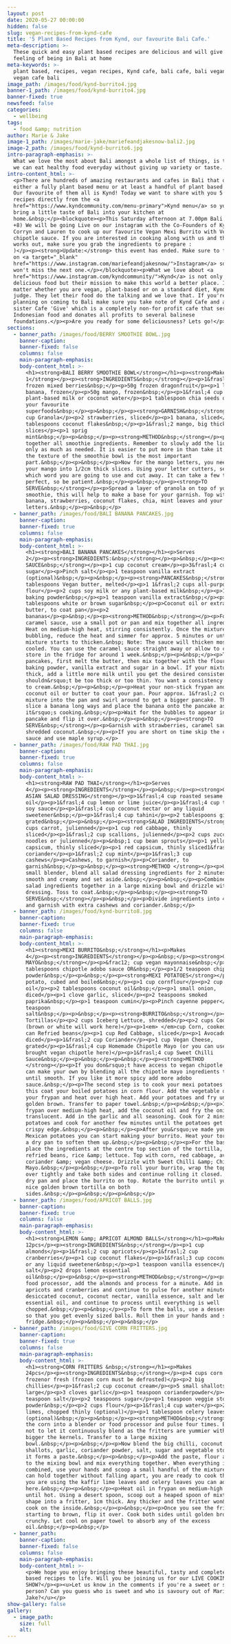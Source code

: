 ```yaml
---
layout: post
date: 2020-05-27 00:00:00
hidden: false
slug: vegan-recipes-from-kynd-cafe
title: '5 Plant Based Recipes from Kynd, our favourite Bali Cafe.'
meta-description: >-
  These quick and easy plant based recipes are delicious and will give you the
  feeling of being in Bali at home
meta-keywords: >-
  plant based, recipes, vegan recipes, Kynd cafe, bali cafe, bali vegan cafe,
  vegan cafe bali
image_path: /images/food/kynd-burrito4.jpg
banner-1_path: /images/food/kynd-burrito4.jpg
banner-fixed: true
newsfeed: false
categories:
  - wellbeing
tags:
  - food &amp; nutrition
author: Marie & Jake
image-1_path: /images/marie-jake/mariefeandjakesnow-bali2.jpg
image-2_path: /images/food/kynd-burrito6.jpg
intro-paragraph-emphasis: >-
  What we love the most about Bali amongst a whole list of things, is the fact
  we can eat healthy food everyday without giving up variety or taste.
intro-content_html: >-
  <p>There are hundreds of amazing restaurants and cafes in Bali that offer
  either a fully plant based menu or at least a handful of plant based options.
  Our favourite of them all is Kynd! Today we want to share with you 5 easy
  recipes directly from the <a
  href="https://www.kyndcommunity.com/menu-primary">Kynd menu</a> so you can
  bring a little taste of Bali into your kitchen at
  home.&nbsp;</p><blockquote><p>This Saturday afternoon at 7.00pm Bali time (GMT
  +8) We will be going Live on our instagram with the Co-Founders of Kynd,
  Corryn and Lauren to cook up our favourite Vegan Mexi Burrito with Vegan
  chipotle sauce. If you are interested in cooking along with us and the timing
  works out, make sure you grab the ingredients to prepare :
  )</p><p><strong>Update:</strong> this event has ended. Make sure to follow us
  on <a target="_blank"
  href="https://www.instagram.com/mariefeandjakesnow/">Instagram</a> so you
  won't miss the next one.</p></blockquote><p>What we love about <a
  href="https://www.instagram.com/kyndcommunity/">Kynd</a> is not only their
  delicious food but their mission to make this world a better place. It doesn't
  matter whether you are vegan, plant-based or on a standard diet, Kynd does not
  judge. They let their food do the talking and we love that. If you're ever
  planning on coming to Bali make sure you take note of Kynd Cafe and also their
  sister Cafe 'Give' which is a completely non-for profit cafe that serves local
  Indonesian food and donates all profits to several balinese
  foundations.</p><p>Are you ready for some deliciousness? Lets go!</p>
sections:
  - banner_path: /images/food/BERRY SMOOTHIE BOWL.jpg
    banner-caption:
    banner-fixed: false
    columns: false
    main-paragraph-emphasis:
    body-content_html: >-
      <h1><strong>BALI BERRY SMOOTHIE BOWL</strong></h1><p><strong>Makes
      1</strong></p><p><strong>INGREDIENTS&nbsp;</strong></p><p>1&frasl;2 cup
      frozen mixed berries&nbsp;</p><p>50g frozen dragonfruit</p><p>1 large
      banana, frozen</p><p>50g mango, frozen&nbsp;</p><p>1&frasl;4 cup
      plant-based milk or coconut water</p><p>1 tablespoon chia seeds or any of
      your favourite
      superfoods&nbsp;</p><p>&nbsp;</p><p><strong>GARNISH&nbsp;</strong></p><p>1&frasl;2
      cup Granola</p><p>2 strawberries, sliced</p><p>1 banana, sliced</p><p>1
      tablespoons coconut flakes&nbsp;</p><p>1&frasl;2 mango, big thick
      slices</p><p>1 sprig
      mint&nbsp;</p><p>&nbsp;</p><p><strong>METHOD&nbsp;</strong></p><p>Blend
      together all smoothie ingredients. Remember to slowly add the liquid and
      only as much as needed. It is easier to put more in than take it out, and
      the texture of the smoothie bowl is the most important
      part.&nbsp;</p><p>&nbsp;</p><p>Now for the mango letters, you need to cut
      your mango into 1/2cm thick slices. Using your letter cutters, select
      which word you are going to use and cut away. It can take a few times to
      perfect, so be patient.&nbsp;</p><p>&nbsp;</p><p><strong>TO
      SERVE&nbsp;</strong></p><p>Spread a layer of granola on top of your
      smoothie, this will help to make a base for your garnish. Top with sliced
      banana, strawberries, coconut flakes, chia, mint leaves and your mango
      letters.&nbsp;</p><p>&nbsp;</p>
  - banner_path: /images/food/BALI BANANA PANCAKES.jpg
    banner-caption:
    banner-fixed: true
    columns: false
    main-paragraph-emphasis:
    body-content_html: >-
      <h1><strong>BALI BANANA PANCAKES</strong></h1><p>Serves
      2</p><p><strong>INGREDIENTS:&nbsp;</strong></p><p>&nbsp;</p><p><strong>CARAMEL
      SAUCE&nbsp;</strong></p><p>1 cup coconut cream</p><p>3&frasl;4 cup brown
      sugar</p><p>Pinch salt</p><p>1 teaspoon vanilla extract
      (optional)&nbsp;</p><p>&nbsp;</p><p><strong>PANCAKES&nbsp;</strong></p><p>2
      tablespoons Vegan butter, melted</p><p>1 1&frasl;2 cups all-purpose
      flour</p><p>2 cups soy milk or any plant-based milk&nbsp;</p><p>1 teaspoon
      baking powder&nbsp;</p><p>1 teaspoon vanilla extract&nbsp;</p><p>2.5
      tablespoons white or brown sugar&nbsp;</p><p>Coconut oil or extra Vegan
      butter, to coat pan</p><p>2
      bananas</p><p>&nbsp;</p><p><strong>METHOD&nbsp;</strong></p><p>For the
      caramel sauce, use a small pot or pan and mix together all ingredients.
      Heat on medium-high heat, stirring consistently. Once the mixture is
      bubbling, reduce the heat and simmer for approx. 5 minutes or until the
      mixture starts to thicken.&nbsp; Note: The sauce will thicken most when
      cooled. You can use the caramel sauce straight away or allow to cool and
      store in the fridge for around 1 week.&nbsp;</p><p>&nbsp;</p><p>To make
      pancakes, first melt the butter, then mix together with the flour, milk,
      baking powder, vanilla extract and sugar in a bowl. If your mixture is too
      thick, add a little more milk until you get the desired consistency. It
      shouldn&rsquo;t be too thick or too thin. You want a consistency similar
      to cream.&nbsp;</p><p>&nbsp;</p><p>Heat your non-stick frypan and use
      coconut oil or butter to coat your pan. Pour approx. 1&frasl;2 cup of the
      mixture into the pan and swirl around to get a bigger pancake. Thinly
      slice a banana long ways and place the banana onto the pancake as
      it&rsquo;s cooking.&nbsp;</p><p>Wait for the bubbles to appear in the
      pancake and flip it over.&nbsp;</p><p>&nbsp;</p><p><strong>TO
      SERVE&nbsp;</strong></p><p>Garnish with strawberries, caramel sauce and
      shredded coconut.&nbsp;</p><p>If you are short on time skip the caramel
      sauce and use maple syrup.</p>
  - banner_path: /images/food/RAW PAD THAI.jpg
    banner-caption:
    banner-fixed: true
    columns: false
    main-paragraph-emphasis:
    body-content_html: >-
      <h1><strong>RAW PAD THAI</strong></h1><p>Serves
      4</p><p><strong>INGREDIENTS</strong></p><p>&nbsp;</p><p><strong>CREAMY
      ASIAN SALAD DRESSING</strong></p><p>1&frasl;4 cup roasted sesame
      oil</p><p>1&frasl;4 cup lemon or lime juice</p><p>1&frasl;4 cup tamari or
      soy sauce</p><p>1&frasl;4 cup coconut nectar or any liquid
      sweetener&nbsp;</p><p>1&frasl;4 cup tahini</p><p>2 tablespoons ginger,
      grated&nbsp;</p><p>&nbsp;</p><p><strong>SALAD INGREDIENTS</strong></p><p>2
      cups carrot, julienned</p><p>1 cup red cabbage, thinly
      sliced</p><p>1&frasl;2 cup scallions, julienned</p><p>2 cups zucchini,
      noodles or julienned</p><p>&nbsp;1 cup bean sprouts</p><p>1 yellow
      capsicum, thinly sliced</p><p>1 red capsicum, thinly sliced1&frasl;2 cup
      coriander</p><p>1&frasl;2 cup mint</p><p>1&frasl;3 cup
      cashews</p><p>Cashews, to garnish</p><p>Coriander, to
      garnish&nbsp;</p><p>&nbsp;</p><p><strong>METHOD </strong></p><p>Using a
      small blender, blend all salad dressing ingredients for 2 minutes until
      smooth and creamy and set aside.&nbsp;</p><p>&nbsp;</p><p>Combine all
      salad ingredients together in a large mixing bowl and drizzle with the
      dressing. Toss to coat.&nbsp;</p><p>&nbsp;</p><p><strong>TO
      SERVE&nbsp;</strong></p><p>&nbsp;</p><p>Divide ingredients into 4 bowls
      and garnish with extra cashews and coriander.&nbsp;</p>
  - banner_path: /images/food/kynd-burrito8.jpg
    banner-caption:
    banner-fixed: true
    columns: false
    main-paragraph-emphasis:
    body-content_html: >-
      <h1><strong>MEXI BURRITO&nbsp;</strong></h1><p>Makes
      4</p><p><strong>INGREDIENTS</strong></p><p>&nbsp;</p><p><strong>CHIPOTLE
      MAYO&nbsp;</strong></p><p>&frac12; cup vegan mayonnaise&nbsp;</p><p>2
      tablespoons chipotle adobo sauce OR&nbsp;</p><p>1/2 teaspoon chipotle
      powder&nbsp;</p><p>&nbsp;</p><p><strong>MEXI POTATOES</strong></p><p>400g
      potato, cubed and boiled&nbsp;</p><p>1 cup cornflour</p><p>2 cup frying
      oil</p><p>2 tablespoons coconut oil&nbsp;</p><p>1 small onion,
      diced</p><p>1 clove garlic, sliced</p><p>2 teaspoons smoked
      paprika&nbsp;</p><p>1 teaspoon cumin</p><p>Pinch cayenne pepper</p><p>1
      teaspoon
      salt&nbsp;</p><p>&nbsp;</p><p><strong>BURRITO&nbsp;</strong></p><p>4
      Tortillas</p><p>2 cups Iceberg Lettuce, shredded</p><p>2 cups Cooked Rice
      (brown or white will work here)</p><p>1<em> </em>cup Corn, cooked</p><p>1
      can Refried beans</p><p>1 cup Red Cabbage, sliced</p><p>1 Avocado,
      diced</p><p>1&frasl;2 cup Coriander</p><p>1 cup Vegan Cheese,
      grated</p><p>1&frasl;4 cup Homemade Chipotle Mayo (or you can use a store
      brought vegan chipotle here)</p><p>1&frasl;4 cup Sweet Chilli
      Sauce&nbsp;</p><p>&nbsp;</p><p>&nbsp;</p><p><strong>METHOD
      </strong></p><p>If you don&rsquo;t have access to vegan chipotle mayo, you
      can make your own by blending all the chipotle mayo ingredients together
      until smooth. If you like it more spicy add more adobo
      sauce.&nbsp;</p><p>The second step is to cook your mexi potatoes to do
      this coat your boiled potatoes in corn flour. Add the vegetable oil to
      your frypan and heat over high heat. Add your potatoes and fry until
      golden brown. Transfer to paper towel.&nbsp;</p><p>&nbsp;</p><p>In another
      frypan over medium-high heat, add the coconut oil and fry the onions until
      translucent. Add in the garlic and all seasoning. Cook for 2 mins. Add the
      potatoes and cook for another few minutes until the potatoes get a nice
      crispy edge.&nbsp;</p><p>&nbsp;</p><p>After you&rsquo;ve made your crispy
      Mexican potatoes you can start making your burrito. Heat your tortillas on
      a dry pan to soften them up.&nbsp;</p><p>&nbsp;</p><p>For the base layer,
      place the ingredients at the centre top section of the tortilla, add your
      refried beans, rice &amp; lettuce. Top with corn, red cabbage, avocado,
      coriander &amp; vegan cheese. Drizzle with Sweet Chilli &amp; Chipotle
      Mayo.&nbsp;</p><p>&nbsp;</p><p>To roll your burrito, wrap the top edge
      over tightly and take both sides and continue rolling it closed. Heat your
      dry pan and place the burrito on top. Rotate the burrito until you get a
      nice golden brown tortilla on both
      sides.&nbsp;</p><p>&nbsp;</p><p>&nbsp;</p>
  - banner_path: /images/food/APRICOT BALLS.jpg
    banner-caption:
    banner-fixed: true
    columns: false
    main-paragraph-emphasis:
    body-content_html: >-
      <h1><strong>LEMON &amp; APRICOT ALMOND BALLS</strong></h1><p>Makes
      12pcs</p><p><strong>INGREDIENTS&nbsp;</strong></p><p>1 cup
      almonds</p><p>1&frasl;2 cup apricots</p><p>1&frasl;2 cup
      cranberries</p><p>1 cup coconut flakes</p><p>1&frasl;3 cup coconut nectar
      or any liquid sweetener&nbsp;</p><p>1 teaspoon vanilla essence</p><p>Pinch
      salt</p><p>2 drops lemon essential
      oil&nbsp;</p><p>&nbsp;</p><p><strong>METHOD&nbsp;</strong></p><p>Using a
      food processor, add the almonds and process for a minute. Add in the
      apricots and cranberries and continue to pulse for another minute. Add the
      desiccated coconut, coconut nectar, vanilla essence, salt and lemon
      essential oil, and continue to process until everything is well
      chopped.&nbsp;</p><p>&nbsp;</p><p>To form the balls, use a dessert spoon
      so that you get evenly sized balls. Roll them in your hands and set in the
      fridge.&nbsp;</p><p>&nbsp;</p><p>&nbsp;</p>
  - banner_path: /images/food/GIVE CORN FRITTERS.jpg
    banner-caption:
    banner-fixed: true
    columns: false
    main-paragraph-emphasis:
    body-content_html: >-
      <h1><strong>CORN FRITTERS &nbsp;</strong></h1><p>Makes
      24pcs</p><p><strong>INGREDIENTS&nbsp;</strong></p><p>4 cups corn kernels,
      frozenor fresh (frozen corn must be defrosted)</p><p>2 big
      chillies</p><p>1&frasl;2 cup coconut cream</p><p>5 small shallots or 1
      large</p><p>3 cloves garlic</p><p>1 teaspoon corianderpowder</p><p>1
      teaspoon salt</p><p>2 teaspoons sugar</p><p>1 teaspoon veggie stock
      powder&nbsp;</p><p>2 cups flour</p><p>1&frasl;4 cup water</p><p>2 kaffir
      limes, chopped thinly (optional)</p><p>1 tablespoon celery leaves, chopped
      (optional)&nbsp;</p><p>&nbsp;</p><p><strong>METHOD&nbsp;</strong></p><p>Place
      the corn into a blender or food processor and pulse four times. Be sure
      not to let it continuously blend as the fritters are yummier with the
      bigger the kernels. Transfer to a large mixing
      bowl.&nbsp;</p><p>&nbsp;</p><p>Now blend the big chilli, coconut cream,
      shallots, garlic, coriander powder, salt, sugar and vegetable stock until
      it forms a paste.&nbsp;</p><p>&nbsp;</p><p>Add the paste, flour and water
      to the mixing bowl and mix everything together. When everything is well
      combined, use your hands and scoop a small handful of the mixture. If it
      can hold together without falling apart, you are ready to cook them. If
      you are using the kaffir lime leaves and celery leaves you can add them
      here.&nbsp;</p><p>&nbsp;</p><p>Heat oil in frypan on medium-high heat
      until hot. Using a desert spoon, scoop out a heaped spoon of mixture and
      shape into a fritter, 1cm thick. Any thicker and the fritter won&rsquo;t
      cook on the inside.&nbsp;</p><p>&nbsp;</p><p>Once you see the fritter
      starting to brown, flip it over. Cook both sides until golden brown and
      crunchy. Let cool on paper towel to absorb any of the excess
      oil.&nbsp;</p><p>&nbsp;</p>
  - banner_path:
    banner-caption:
    banner-fixed: false
    columns: false
    main-paragraph-emphasis:
    body-content_html: >-
      <p>We hope you enjoy bringing these beautiful, tasty and completely plant
      based recipes to life. Will you be joining us for our LIVE COOKING
      SHOW?</p><p><u>Let us know in the comments if you're a sweet or savoury
      person? Can you guess who is sweet and who is savoury out of Marie and
      Jake?</u></p>
show-gallery: false
gallery:
  - image_path:
    size: full
    alt:
---
```

